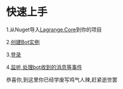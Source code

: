# 快速上手

1.从Nuget导入[Lagrange.Core](https://www.nuget.org/packages/Lagrange.Core)到你的项目

2.[创建Bot实例](/Start/)

3.[登录](/Login/)

4.[监听,处理bot收到的消息等事件](/Event/)

恭喜你,到这里你已经学废写鸡气人辣,赶紧逝世罢